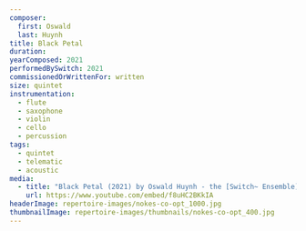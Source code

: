 ```yaml
---
composer:
  first: Oswald
  last: Huynh
title: Black Petal
duration:
yearComposed: 2021
performedBySwitch: 2021
commissionedOrWrittenFor: written
size: quintet
instrumentation:
  - flute
  - saxophone
  - violin
  - cello
  - percussion
tags:
  - quintet
  - telematic
  - acoustic
media:
  - title: "Black Petal (2021) by Oswald Huynh - the [Switch~ Ensemble]"
    url: https://www.youtube.com/embed/f8uHC2BKkIA
headerImage: repertoire-images/nokes-co-opt_1000.jpg
thumbnailImage: repertoire-images/thumbnails/nokes-co-opt_400.jpg
---
```

